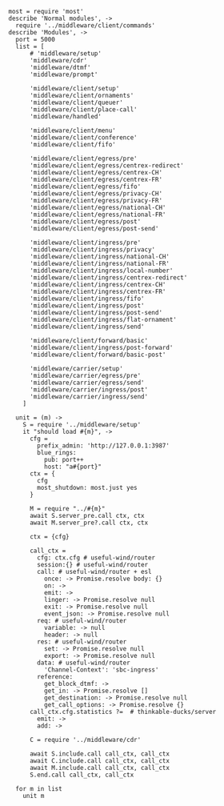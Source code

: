     most = require 'most'
    describe 'Normal modules', ->
      require '../middleware/client/commands'
    describe 'Modules', ->
      port = 5000
      list = [
          # 'middleware/setup'
          'middleware/cdr'
          'middleware/dtmf'
          'middleware/prompt'

          'middleware/client/setup'
          'middleware/client/ornaments'
          'middleware/client/queuer'
          'middleware/client/place-call'
          'middleware/handled'

          'middleware/client/menu'
          'middleware/client/conference'
          'middleware/client/fifo'

          'middleware/client/egress/pre'
          'middleware/client/egress/centrex-redirect'
          'middleware/client/egress/centrex-CH'
          'middleware/client/egress/centrex-FR'
          'middleware/client/egress/fifo'
          'middleware/client/egress/privacy-CH'
          'middleware/client/egress/privacy-FR'
          'middleware/client/egress/national-CH'
          'middleware/client/egress/national-FR'
          'middleware/client/egress/post'
          'middleware/client/egress/post-send'

          'middleware/client/ingress/pre'
          'middleware/client/ingress/privacy'
          'middleware/client/ingress/national-CH'
          'middleware/client/ingress/national-FR'
          'middleware/client/ingress/local-number'
          'middleware/client/ingress/centrex-redirect'
          'middleware/client/ingress/centrex-CH'
          'middleware/client/ingress/centrex-FR'
          'middleware/client/ingress/fifo'
          'middleware/client/ingress/post'
          'middleware/client/ingress/post-send'
          'middleware/client/ingress/flat-ornament'
          'middleware/client/ingress/send'

          'middleware/client/forward/basic'
          'middleware/client/ingress/post-forward'
          'middleware/client/forward/basic-post'

          'middleware/carrier/setup'
          'middleware/carrier/egress/pre'
          'middleware/carrier/egress/send'
          'middleware/carrier/ingress/post'
          'middleware/carrier/ingress/send'
        ]

      unit = (m) ->
        S = require '../middleware/setup'
        it "should load #{m}", ->
          cfg =
            prefix_admin: 'http://127.0.0.1:3987'
            blue_rings:
              pub: port++
              host: "a#{port}"
          ctx = {
            cfg
            most_shutdown: most.just yes
          }

          M = require "../#{m}"
          await S.server_pre.call ctx, ctx
          await M.server_pre?.call ctx, ctx

          ctx = {cfg}

          call_ctx =
            cfg: ctx.cfg # useful-wind/router
            session:{} # useful-wind/router
            call: # useful-wind/router + esl
              once: -> Promise.resolve body: {}
              on: ->
              emit: ->
              linger: -> Promise.resolve null
              exit: -> Promise.resolve null
              event_json: -> Promise.resolve null
            req: # useful-wind/router
              variable: -> null
              header: -> null
            res: # useful-wind/router
              set: -> Promise.resolve null
              export: -> Promise.resolve null
            data: # useful-wind/router
              'Channel-Context': 'sbc-ingress'
            reference:
              get_block_dtmf: ->
              get_in: -> Promise.resolve []
              get_destination: -> Promise.resolve null
              get_call_options: -> Promise.resolve {}
          call_ctx.cfg.statistics ?=  # thinkable-ducks/server
            emit: ->
            add: ->

          C = require '../middleware/cdr'

          await S.include.call call_ctx, call_ctx
          await C.include.call call_ctx, call_ctx
          await M.include.call call_ctx, call_ctx
          S.end.call call_ctx, call_ctx

      for m in list
        unit m
